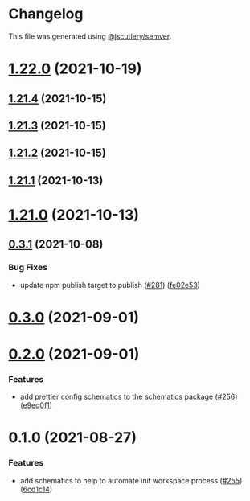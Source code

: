 # Changelog

This file was generated using [@jscutlery/semver](https://github.com/jscutlery/semver).

# [1.22.0](https://github.com/tractr/stack/compare/v1.21.4...v1.22.0) (2021-10-19)



## [1.21.4](https://github.com/tractr/stack/compare/v1.21.3...v1.21.4) (2021-10-15)



## [1.21.3](https://github.com/tractr/stack/compare/v1.21.2...v1.21.3) (2021-10-15)



## [1.21.2](https://github.com/tractr/stack/compare/v1.21.1...v1.21.2) (2021-10-15)



## [1.21.1](https://github.com/tractr/stack/compare/v1.21.0...v1.21.1) (2021-10-13)



# [1.21.0](https://github.com/tractr/stack/compare/v1.20.1...v1.21.0) (2021-10-13)



## [0.3.1](https://github.com/tractr/stack/compare/schematics-0.3.0...schematics-0.3.1) (2021-10-08)


### Bug Fixes

* update npm publish target to publish ([#281](https://github.com/tractr/stack/issues/281)) ([fe02e53](https://github.com/tractr/stack/commit/fe02e53f498488173c072cb9665c522d03eb8ba0))



# [0.3.0](https://github.com/tractr/stack/compare/schematics-0.2.0...schematics-0.3.0) (2021-09-01)



# [0.2.0](https://github.com/tractr/stack/compare/schematics-0.1.0...schematics-0.2.0) (2021-09-01)


### Features

* add prettier config schematics to the schematics package ([#256](https://github.com/tractr/stack/issues/256)) ([e9ed0f1](https://github.com/tractr/stack/commit/e9ed0f14bfeaa62e6d4d9bb73b1066acef4953ab))



# 0.1.0 (2021-08-27)


### Features

* add schematics to help to automate init workspace process  ([#255](https://github.com/tractr/stack/issues/255)) ([6cd1c14](https://github.com/tractr/stack/commit/6cd1c14c7e67e37f242e376ba0444733e4ab6126))
